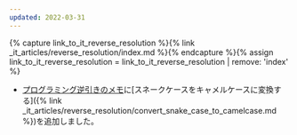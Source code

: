 ```yaml
---
updated: 2022-03-31
---
```

{% capture link_to_it_reverse_resolution %}{% link _it_articles/reverse_resolution/index.md %}{% endcapture %}{% assign link_to_it_reverse_resolution = link_to_it_reverse_resolution | remove: 'index' %}

- [プログラミング逆引きのメモ]({{link_to_it_reverse_resolution}})に[スネークケースをキャメルケースに変換する]({% link _it_articles/reverse_resolution/convert_snake_case_to_camelcase.md %})を追加しました。